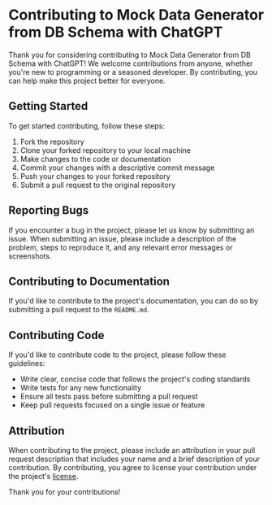 # Contributing to Mock Data Generator from DB Schema with ChatGPT

Thank you for considering contributing to Mock Data Generator from DB Schema with ChatGPT! We welcome contributions from anyone, whether you're new to programming or a seasoned developer. By contributing, you can help make this project better for everyone.

## Getting Started

To get started contributing, follow these steps:

1. Fork the repository
2. Clone your forked repository to your local machine
3. Make changes to the code or documentation
4. Commit your changes with a descriptive commit message
5. Push your changes to your forked repository
6. Submit a pull request to the original repository

## Reporting Bugs

If you encounter a bug in the project, please let us know by submitting an issue. When submitting an issue, please include a description of the problem, steps to reproduce it, and any relevant error messages or screenshots.

## Contributing to Documentation

If you'd like to contribute to the project's documentation, you can do so by submitting a pull request to the `README.md`.

## Contributing Code

If you'd like to contribute code to the project, please follow these guidelines:

- Write clear, concise code that follows the project's coding standards
- Write tests for any new functionality
- Ensure all tests pass before submitting a pull request
- Keep pull requests focused on a single issue or feature

## Attribution

When contributing to the project, please include an attribution in your pull request description that includes your name and a brief description of your contribution. By contributing, you agree to license your contribution under the project's [license](./LICENSE).

Thank you for your contributions!
